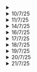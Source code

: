 <details>
<summary></summary>
</details>

<details>
	<summary>10/7/25</summary>

# Python
- Finished with data types, need to get a hold of it still
- Starting with conditionals

# College Stuff
- Huh, sick and tired
- DCN Project: Somewhat ok

# Necessary
- Making a list of stuff that I should do right now
</details>


<details>
<summary>11/7/25</summary>

# Python
- Conditionals
- Loops 

# Advanced Learning algorithms
- Neural networks, complex NN, activation, forward propagation

</details>

<details>
<summary>14/7/25</summary>

# Python
- Functions
- Scopes, name resolution: nonlocal, global
- Comprehensions
- Importing funcitons/utilities
- Document functions using """ """

# AI Agents - HuggingFace
- Types of transformers
- Token Prediction
- Beam Search visualizer
- System Messages
- Chat Templates
- Agentic Workflow: thought, act and observe
- Deployed my own agent
- Now, I should add my own tools to it
</details>

<details>
<summary>16/7/25</summary>

# Python
- Generators and Decorators

# Advanced Learning Algorithm - Coursera
- Model Selection
- Bias and Variance
- Human Level of Performance
- Learning Curves
- Iterative loop of ML Development
- Error analysis
- Transfer Learning
- Full cycle of ML project
- Deployment
</details>

<details>
<summary>17/7/25</summary>

# Machine Learning Repo
- Fixed all the structure of the repo, now it is perfectly organized
- Revised Unsupervised learning
- Finished Advanced Learning Algorithms course by DeepLearning.AI
- Practiced Python programs again, now everything is in one repo
- Updated AI agents course on my repo, planning to carry forward

# LinkedIn
- Updated my about section
- Added the droply project
- Added "Advanced Learning Algorithms" course certificate
- Removed Google AI essentials course (not worth it)

# General
- Learnt about Trust Act of India
- Learnt different rules related to trusts
- Is there anything better than Virtual Machines. I want to delete the current one.

# DSA
- Two more questions on NeetCode
- Revised ApnaCollege Basics of DSA
</details>

<details>
<summary>18/7/25</summary>

# Python
- Practiced programs again
- Started with OOPs

# Hugging Face - AI Agents Course
- Continued with smolagents
- Used my free API key a maximum
- Now, I can't run the notebooks

# Ollama download
- Downloaded for both windows and virtual machine
- `ollama run gemma3:1b` becoz it is a lightweight model
- Created a http request
- ollama pip package download
- Create a custom LLM: `ollama create mario -f ./Modelfile`
- Modelfile contains info about the new model
- Visit `localhost:11434` to see if ollama is running or not
- Installed Docker on linux
- pulled `open-webui` image
- went to `localhost:8080` and signed up as admin, need to create users and do some operations on that

# Docker and python
- Created a simple linear regression model in python
- Built using docker
- Need to publish on docker hub
- Uses numpy and matplotlib

# venv and ML libraries
- Created another python3.12 on my computer
- Create two seperate venv: `tfenv` and `myenv`. 
- `tfenv` uses 3.12 and has libraries like: tensorflow, pandas, matplotlib, numpy
- `myenv` uses 3.13 and has: numpy, scipy, scikit-learn, pytorch, matplotlib
- **Python points to the version of python inside the venv"

# DeepLearning.AI course revision
- Ran all the notebooks once again for better understanding
- Done till gradient descent

</details>

<details>
<summary>19/7/25</summary>

# HF - AI agents
- Updated my ML repo

# DeepLearning.AI
- Ran the notebook for Gradient descent and Multi variable linear regression
- Done with it

# Python for Data Analytics
- Numpy basics, python basics
- Few tricks which I didn't know

# Upgraded gcc
- Before it was 6.3 something, soooo old!
- Removed old MinGW, installed gcc and make using msys2

# Modern C++
- Brushed up on basics
- Taking up a course on this

# C++ Audio Plugin
- Very advanced concepts: alias, enum class etc.
- Need little more experience to pursue this project

# Python Course
- Classes in more depth

# DSA
- Two questions of Blind75

</details>

<details>
<summary>20/7/25</summary>

# Data Science Book
- Tried it out, revised some python
- Little numpy

# College Stuff
- Did Antenna PBL stuff

# DeepLearning.AI
- Revised Supervised Learning

</details>

<details>
<summary>21/7/25</summary>

# Coursera
- Revised Supervised Learning

# Python
- MRO
- Accessing base class

# Modern C++
- Pointers
- References
- Strings

# General 
- Explored Kaggle
- Numpy+Matplotlib

</details>
